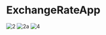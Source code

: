 # ExchangeRateApp

![2](https://github.com/Yulia2120/ExchangeRateApp/assets/87224511/fbab57e0-1245-4d4c-9b2f-f67bf942032c)
![2a](https://github.com/Yulia2120/ExchangeRateApp/assets/87224511/17b27d44-21e4-431c-a5ce-e1a20360e753)
![4](https://github.com/Yulia2120/ExchangeRateApp/assets/87224511/4a0838b0-50a5-4d3e-9703-87421637f240)

